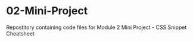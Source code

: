 # 02-Mini-Project
Repostitory containing code files for Module 2 Mini Project - CSS Snippet Cheatsheet
